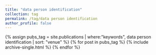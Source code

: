 ```yaml
---
title: "data person identification"
collection: tag
permalink: /tag/data person identification
author_profile: false
---
```

{% assign pubs_tag = site.publications | where:"keywords", data person identification | sort: "venue" %}
{% for post in pubs_tag %}
  {% include archive-single.html %}
{% endfor %}